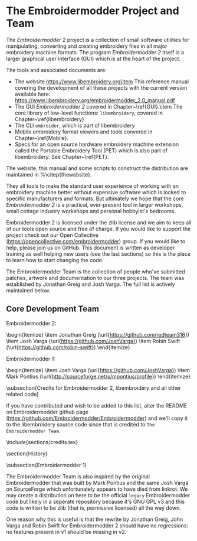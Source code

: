 # The Embroidermodder Project and Team

The _Embroidermodder 2_ project is a collection of small software
utilities for manipulating, converting and creating embroidery files in all
major embroidery machine formats. The program *Embroidermodder 2* itself
is a larger graphical user interface (GUI) which is at the heart of the project.

The tools and associated documents are:

* The website https://www.libembroidery.org\item This reference manual covering the development of all these projects with the current version available here: https://www.libembroidery.org/embroidermodder_2.0_manual.pdf
* The GUI *Embroidermodder 2* covered in Chapter~\ref{GUI}.\item The core library of low-level functions: `libembroidery`, covered in Chapter~\ref{libembroidery}
* The CLI `embroider`, which is part of libembroidery
* Mobile embroidery format viewers and tools convered in Chapter~\ref{Mobile}.
* Specs for an open source hardware embroidery machine extension called the Portable Embroidery Tool (PET) which is also part of libembroidery. See Chapter~\ref{PET}.

The website, this manual and some scripts to construct the distribution are
maintained in %\citep{thewebsite}.

They all tools to make the standard
user experience of working with an embroidery machine better without expensive
software which is locked to specific manufacturers and formats. But ultimately
we hope that the core *Embroidermodder 2* is a practical, ever-present tool in
larger workshops, small cottage industry workshops and personal hobbyist's
bedrooms.

Embroidermodder 2 is licensed under the zlib license and we aim to keep all of our tools open
source and free of charge. If you would like to support the project check out our  Open
Collective (https://opencollective.com/embroidermodder) group.
If you would like to help,
please join us on GitHub. This document is written as developer training as well helping new
users (see the last sections) so this is the place to learn how to start changing the code.

The Embroidermodder Team is the collection of people who've submitted
patches, artwork and documentation to our three projects.
The team was established by Jonathan Greig and Josh Varga.
The full list is actively maintained below.

## Core Development Team

Embroidermodder 2:

\begin{itemize}
\item Jonathan Greig (\url{https://github.com/redteam316})
\item Josh Varga (\url{https://github.com/JoshVarga})
\item Robin Swift (\url{https://github.com/robin-swift})
\end{itemize}

Embroidermodder 1:

\begin{itemize}
\item Josh Varga (\url{https://github.com/JoshVarga})
\item Mark Pontius (\url{http://sourceforge.net/u/mpontius/profile})
\end{itemize}

\subsection{Credits for Embroidermodder 2, libembroidery and all other related code}

If you have contributed and wish to be added to this list, alter the  README on Embroidermodder
github page (https://github.com/Embroidermodder/Embroidermodder) and we'll copy it to the
libembroidery source code since that is credited to ``The Embroidermodder Team``.

\include{sections/credits.tex}

\section{History}

\subsection{Embroidermodder 1}

The Embroidermodder Team is also inspired by the original Embroidermodder that
was built by Mark Pontius and the same Josh Varga on SourceForge which
unfortunately appears to have died from linkrot. We may create a distribution
on here to be the official ``legacy`` Embroidermodder code but likely in a
seperate repository because it's GNU GPL v3 and this code is written to be
zlib (that is, permissive licensed) all the way down.

One reason why this is useful is that the rewrite by Jonathan Greig, John Varga
and Robin Swift for Embroidermodder 2 should have no regressions: no features
present in v1 should be missing in v2.
